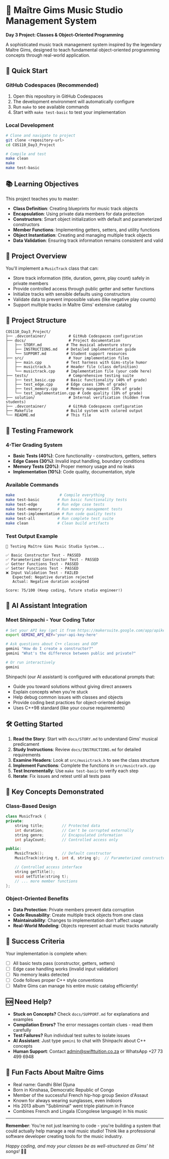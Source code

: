 # 🎵 Maître Gims Music Studio Management System

**Day 3 Project: Classes & Object-Oriented Programming**

A sophisticated music track management system inspired by the legendary Maître Gims, designed to teach fundamental object-oriented programming concepts through real-world application.

## 🚀 Quick Start

### GitHub Codespaces (Recommended)
1. Open this repository in GitHub Codespaces
2. The development environment will automatically configure
3. Run `make` to see available commands
4. Start with `make test-basic` to test your implementation

### Local Development
```bash
# Clone and navigate to project
git clone <repository-url>
cd COS110_Day3_Project

# Compile and test
make clean
make
make test-basic
```

## 📚 Learning Objectives

This project teaches you to master:

- **Class Definition**: Creating blueprints for music track objects
- **Encapsulation**: Using private data members for data protection
- **Constructors**: Smart object initialization with default and parameterized constructors
- **Member Functions**: Implementing getters, setters, and utility functions
- **Object Instantiation**: Creating and managing multiple track objects
- **Data Validation**: Ensuring track information remains consistent and valid

## 🎯 Project Overview

You'll implement a `MusicTrack` class that can:

- Store track information (title, duration, genre, play count) safely in private members
- Provide controlled access through public getter and setter functions
- Initialize tracks with sensible defaults using constructors
- Validate data to prevent impossible values (like negative play counts)
- Support multiple tracks in Maître Gims' extensive catalog

## 📁 Project Structure

```
COS110_Day3_Project/
├── .devcontainer/          # GitHub Codespaces configuration
├── docs/                   # Project documentation
│   ├── STORY.md           # The musical adventure story
│   ├── INSTRUCTIONS.md    # Detailed implementation guide
│   └── SUPPORT.md         # Student support resources
├── src/                    # Your implementation files
│   ├── main.cpp           # Test harness with Gims-style humor
│   ├── musictrack.h       # Header file (class definition)
│   └── musictrack.cpp     # Implementation file (your code here)
├── tests/                  # Comprehensive testing suite
│   ├── test_basic.cpp     # Basic functionality (40% of grade)
│   ├── test_edge.cpp      # Edge cases (30% of grade)
│   ├── test_memory.cpp    # Memory management (20% of grade)
│   └── test_implementation.cpp # Code quality (10% of grade)
├── solution/               # Internal verification (hidden from students)
├── .devcontainer/          # GitHub Codespaces configuration
├── Makefile               # Build system with colored output
└── README.md              # This file
```

## 🧪 Testing Framework

### 4-Tier Grading System
- **Basic Tests (40%)**: Core functionality - constructors, getters, setters
- **Edge Cases (30%)**: Invalid input handling, boundary conditions
- **Memory Tests (20%)**: Proper memory usage and no leaks
- **Implementation (10%)**: Code quality, documentation, style

### Available Commands
```bash
make                    # Compile everything
make test-basic        # Run basic functionality tests
make test-edge         # Run edge case tests
make test-memory       # Run memory management tests
make test-implementation # Run code quality tests
make test-all          # Run complete test suite
make clean             # Clean build artifacts
```

### Test Output Example
```
🎵 Testing Maître Gims Music Studio System...

✅ Basic Constructor Test - PASSED
✅ Parameterized Constructor Test - PASSED
✅ Getter Functions Test - PASSED
✅ Setter Functions Test - PASSED
❌ Input Validation Test - FAILED
   Expected: Negative duration rejected
   Actual: Negative duration accepted

Score: 75/100 (Keep coding, future studio engineer!)
```

## 🤖 AI Assistant Integration

### Meet Shinpachi - Your Coding Tutor
```bash
# Set your API key (get it from https://makersuite.google.com/app/apikey)
export GEMINI_API_KEY='your-api-key-here'

# Ask questions about C++ classes and OOP
gemini "How do I create a constructor?"
gemini "What's the difference between public and private?"

# Or run interactively
gemini
```

Shinpachi (our AI assistant) is configured with educational prompts that:
- Guide you toward solutions without giving direct answers
- Explain concepts when you're stuck
- Help debug common issues with classes and objects
- Provide coding best practices for object-oriented design
- Uses C++98 standard (like your course requirements)

## 🛠️ Getting Started

1. **Read the Story**: Start with `docs/STORY.md` to understand Gims' musical predicament
2. **Study Instructions**: Review `docs/INSTRUCTIONS.md` for detailed requirements
3. **Examine Headers**: Look at `src/musictrack.h` to see the class structure
4. **Implement Functions**: Complete the functions in `src/musictrack.cpp`
5. **Test Incrementally**: Use `make test-basic` to verify each step
6. **Iterate**: Fix issues and retest until all tests pass

## 📖 Key Concepts Demonstrated

### Class-Based Design
```cpp
class MusicTrack {
private:
    string title;        // Protected data
    int duration;        // Can't be corrupted externally
    string genre;        // Encapsulated information
    int playCount;       // Controlled access only

public:
    MusicTrack();        // Default constructor
    MusicTrack(string t, int d, string g);  // Parameterized constructor

    // Controlled access interface
    string getTitle();
    void setTitle(string t);
    // ... more member functions
};
```

### Object-Oriented Benefits
- **Data Protection**: Private members prevent data corruption
- **Code Reusability**: Create multiple track objects from one class
- **Maintainability**: Changes to implementation don't affect usage
- **Real-World Modeling**: Objects represent actual music tracks naturally

## 🎯 Success Criteria

Your implementation is complete when:
- [ ] All basic tests pass (constructor, getters, setters)
- [ ] Edge case handling works (invalid input validation)
- [ ] No memory leaks detected
- [ ] Code follows proper C++ style conventions
- [ ] Maître Gims can manage his entire music catalog efficiently!

## 🆘 Need Help?

- **Stuck on Concepts?** Check `docs/SUPPORT.md` for explanations and examples
- **Compilation Errors?** The error messages contain clues - read them carefully
- **Test Failures?** Run individual test suites to isolate issues
- **AI Assistant**: Just type `gemini` to chat with Shinpachi about C++ concepts
- **Human Support**: Contact admin@swifttuition.co.za or WhatsApp +27 73 499 6948

## 🎵 Fun Facts About Maître Gims

- Real name: Gandhi Bilel Djuna
- Born in Kinshasa, Democratic Republic of Congo
- Member of the successful French hip-hop group Sexion d'Assaut
- Known for always wearing sunglasses, even indoors
- His 2013 album "Subliminal" went triple platinum in France
- Combines French and Lingala (Congolese language) in his music

---

**Remember**: You're not just learning to code - you're building a system that could actually help manage a real music studio! Think like a professional software developer creating tools for the music industry.

*Happy coding, and may your classes be as well-structured as Gims' hit songs!* 🎤✨